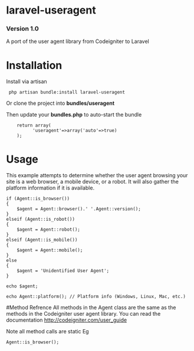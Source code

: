 laravel-useragent
=================
### Version 1.0

A port of the user agent library from Codeigniter to Laravel

Installation
============

Install via artisan

``` php artisan bundle:install laravel-useragent```

Or clone the project into **bundles/useragent**

Then update your **bundles.php** to auto-start the bundle
``` 
    return array(
          'useragent'=>array('auto'=>true)
    );
 ```

Usage
============
This example attempts to determine whether the user agent browsing your site is a web browser, a mobile device, or a robot. It will also gather the platform information if it is available.
```
if (Agent::is_browser())
{
    $agent = Agent::browser().' '.Agent::version();
}
elseif (Agent::is_robot())
{
    $agent = Agent::robot();
}
elseif (Agent::is_mobile())
{
    $agent = Agent::mobile();
}
else
{
    $agent = 'Unidentified User Agent';
}

echo $agent;

echo Agent::platform(); // Platform info (Windows, Linux, Mac, etc.)
```
#Method Refrence
All methods in the Agent class are the same as the methods in the Codeigniter user agent library.
You can read the documentation <http://codeigniter.com/user_guide>

Note all method calls are static
Eg
``` 
Agent::is_browser(); 
```




